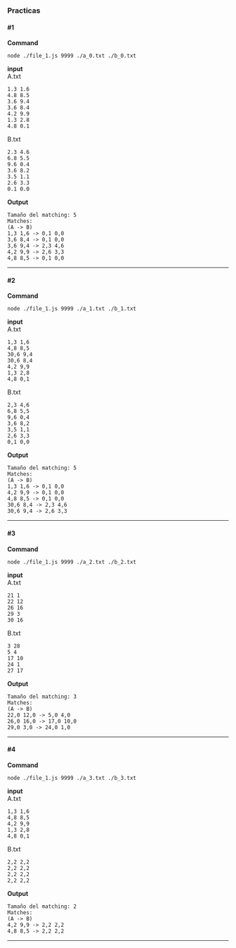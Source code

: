 ### Practicas

#### #1
**Command**       
```
node ./file_1.js 9999 ./a_0.txt ./b_0.txt
```

**input**     
A.txt
```
1.3 1.6
4.8 8.5
3.6 9.4
3.6 8.4
4.2 9.9
1.3 2.8
4.8 0.1
```

B.txt
```
2.3 4.6
6.8 5.5
9.6 0.4
3.6 8.2
3.5 1.1
2.6 3.3
0.1 0.0
```

**Output**      
```
Tamaño del matching: 5
Matches: 
(A -> B)
1,3 1,6 -> 0,1 0,0
3,6 8,4 -> 0,1 0,0
3,6 9,4 -> 2,3 4,6
4,2 9,9 -> 2,6 3,3
4,8 8,5 -> 0,1 0,0
```

------

#### #2
**Command**       
```
node ./file_1.js 9999 ./a_1.txt ./b_1.txt
```

**input**     
A.txt
```
1,3 1,6
4,8 8,5
30,6 9,4
30,6 8,4
4,2 9,9
1,3 2,8
4,8 0,1
```

B.txt
```
2,3 4,6
6,8 5,5
9,6 0,4
3,6 8,2
3,5 1,1
2,6 3,3
0,1 0,0
```

**Output**      
```
Tamaño del matching: 5
Matches: 
(A -> B)
1,3 1,6 -> 0,1 0,0
4,2 9,9 -> 0,1 0,0
4,8 8,5 -> 0,1 0,0
30,6 8,4 -> 2,3 4,6
30,6 9,4 -> 2,6 3,3
```

------

#### #3
**Command**       
```
node ./file_1.js 9999 ./a_2.txt ./b_2.txt
```

**input**     
A.txt
```
21 1
22 12
26 16
29 3
30 16
```

B.txt
```
3 28
5 4
17 10
24 1
27 17
```

**Output**      
```
Tamaño del matching: 3
Matches: 
(A -> B)
22,0 12,0 -> 5,0 4,0
26,0 16,0 -> 17,0 10,0
29,0 3,0 -> 24,0 1,0
```

------

#### #4
**Command**       
```
node ./file_1.js 9999 ./a_3.txt ./b_3.txt
```

**input**     
A.txt
```
1,3 1,6
4,8 8,5
4,2 9,9
1,3 2,8
4,8 0,1
```

B.txt
```
2,2 2,2
2,2 2,2
2,2 2,2
2,2 2,2
```

**Output**      
```
Tamaño del matching: 2
Matches: 
(A -> B)
4,2 9,9 -> 2,2 2,2
4,8 8,5 -> 2,2 2,2
```

------


